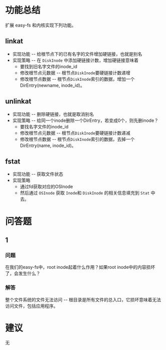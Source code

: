 # 功能总结

扩展 easy-fs 和内核实现下列功能。 

## linkat

- 实现功能 -- 给根节点下的已有名字的文件增加硬链接，也就是别名
- 实现策略 -- 在 `DiskInode` 中添加硬链接计数，增加硬链接意味着
  - 要找到旧名字文件的inode_id
  - 修改根节点元数据 -- 根节点`DiskInode`要硬链接计数递增
  - 修改根节点数据 -- 根节点`DiskInode`索引的数据，增加一个DirEntry(newname, inode_id)。

## unlinkat

- 实现功能 -- 删除硬链接，也就是取消别名
- 实现策略 -- 给同一个inode删除一个DirEntry，若变成0个，则先删inode？
  - 要找名字文件的inode_id
  - 修改根节点元数据 -- 根节点`DiskInode`要硬链接计数递减
  - 修改根节点数据 -- 根节点`DiskInode`索引的数据，去掉一个DirEntry(name, inode_id)。

## fstat

- 实现功能 -- 获取文件状态
- 实现策略
  - 通过fd获取对应的OSInode
  - 然后通过 `OSInode` 获取 `Inode`和 `DiskInode` 的相关信息填充到 `Stat` 中去。

# 问答题

## 1

### 问题

在我们的easy-fs中，root inode起着什么作用？如果root inode中的内容损坏了，会发生什么？

### 解答

整个文件系统的文件无法访问 -- 根目录是所有文件的总入口，它损坏意味着无法访问文件，包括应用程序。

# 建议

无